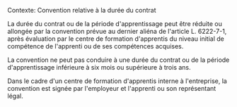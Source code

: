 Contexte: Convention relative à la durée du contrat

La durée du contrat ou de la période d'apprentissage peut être réduite ou allongée par la convention prévue au dernier aliéna de l'article L. 6222-7-1, après évaluation par le centre de formation d'apprentis du niveau initial de compétence de l'apprenti ou de ses compétences acquises.

La convention ne peut pas conduire à une durée du contrat ou de la période d'apprentissage inférieure à six mois ou supérieure à trois ans.

Dans le cadre d'un centre de formation d'apprentis interne à l'entreprise, la convention est signée par l'employeur et l'apprenti ou son représentant légal.
